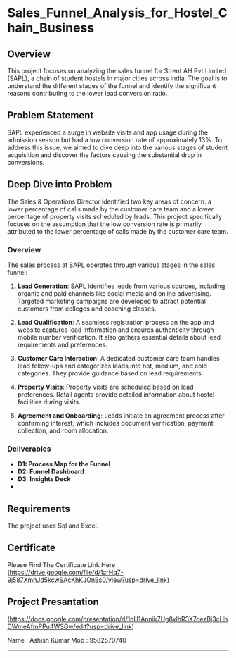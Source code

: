 # Sales_Funnel_Analysis_for_Hostel_Chain_Business
## Overview
This project focuses on analyzing the sales funnel for Strent AH Pvt Limited (SAPL), a chain of student hostels in major cities across India. The goal is to understand the different stages of the funnel and identify the significant reasons contributing to the lower lead conversion ratio.

## Problem Statement
SAPL experienced a surge in website visits and app usage during the admission season but had a low conversion rate of approximately 13%. To address this issue, we aimed to dive deep into the various stages of student acquisition and discover the factors causing the substantial drop in conversions.

## Deep Dive into Problem
The Sales & Operations Director identified two key areas of concern: a lower percentage of calls made by the customer care team and a lower percentage of property visits scheduled by leads. This project specifically focuses on the assumption that the low conversion rate is primarily attributed to the lower percentage of calls made by the customer care team.

### Overview
The sales process at SAPL operates through various stages in the sales funnel:

1. **Lead Generation**: SAPL identifies leads from various sources, including organic and paid channels like social media and online advertising. Targeted marketing campaigns are developed to attract potential customers from colleges and coaching classes.

2. **Lead Qualification**: A seamless registration process on the app and website captures lead information and ensures authenticity through mobile number verification. It also gathers essential details about lead requirements and preferences.

3. **Customer Care Interaction**: A dedicated customer care team handles lead follow-ups and categorizes leads into hot, medium, and cold categories. They provide guidance based on lead requirements.

4. **Property Visits**: Property visits are scheduled based on lead preferences. Retail agents provide detailed information about hostel facilities during visits.

5. **Agreement and Onboarding**: Leads initiate an agreement process after confirming interest, which includes document verification, payment collection, and room allocation.

### Deliverables
- **D1: Process Map for the Funnel**
- **D2: Funnel Dashboard**
- **D3: Insights Deck**
- 
## Requirements
The project uses Sql and Excel. 

## Certificate
Please Find The Certificate Link Here (https://drive.google.com/file/d/1zrHq7-9j587XmhJd5kcwSAcKhKJOnBs0/view?usp=drive_link)

## Project Presantation
(https://docs.google.com/presentation/d/1nH1Annik7Ug8xlhR3X7oezBj3cHhDWmeAfmPPu4WSGw/edit?usp=drive_link)

Name : Ashish Kumar
Mob  : 9582570740

---


